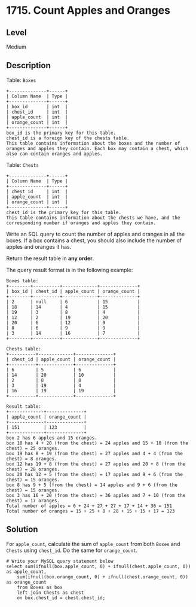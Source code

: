 # 1715. Count Apples and Oranges
## Level
Medium

## Description
Table: `Boxes`
```
+--------------+------+
| Column Name  | Type |
+--------------+------+
| box_id       | int  |
| chest_id     | int  |
| apple_count  | int  |
| orange_count | int  |
+--------------+------+
box_id is the primary key for this table.
chest_id is a foreign key of the chests table.
This table contains information about the boxes and the number of oranges and apples they contain. Each box may contain a chest, which also can contain oranges and apples.
```

Table: `Chests`
```
+--------------+------+
| Column Name  | Type |
+--------------+------+
| chest_id     | int  |
| apple_count  | int  |
| orange_count | int  |
+--------------+------+
chest_id is the primary key for this table.
This table contains information about the chests we have, and the corresponding number if oranges and apples they contain.
```

Write an SQL query to count the number of apples and oranges in all the boxes. If a box contains a chest, you should also include the number of apples and oranges it has.

Return the result table in **any order**.

The query result format is in the following example:

```
Boxes table:
+--------+----------+-------------+--------------+
| box_id | chest_id | apple_count | orange_count |
+--------+----------+-------------+--------------+
| 2      | null     | 6           | 15           |
| 18     | 14       | 4           | 15           |
| 19     | 3        | 8           | 4            |
| 12     | 2        | 19          | 20           |
| 20     | 6        | 12          | 9            |
| 8      | 6        | 9           | 9            |
| 3      | 14       | 16          | 7            |
+--------+----------+-------------+--------------+

Chests table:
+----------+-------------+--------------+
| chest_id | apple_count | orange_count |
+----------+-------------+--------------+
| 6        | 5           | 6            |
| 14       | 20          | 10           |
| 2        | 8           | 8            |
| 3        | 19          | 4            |
| 16       | 19          | 19           |
+----------+-------------+--------------+

Result table:
+-------------+--------------+
| apple_count | orange_count |
+-------------+--------------+
| 151         | 123          |
+-------------+--------------+
box 2 has 6 apples and 15 oranges.
box 18 has 4 + 20 (from the chest) = 24 apples and 15 + 10 (from the chest) = 25 oranges.
box 19 has 8 + 19 (from the chest) = 27 apples and 4 + 4 (from the chest) = 8 oranges.
box 12 has 19 + 8 (from the chest) = 27 apples and 20 + 8 (from the chest) = 28 oranges.
box 20 has 12 + 5 (from the chest) = 17 apples and 9 + 6 (from the chest) = 15 oranges.
box 8 has 9 + 5 (from the chest) = 14 apples and 9 + 6 (from the chest) = 15 oranges.
box 3 has 16 + 20 (from the chest) = 36 apples and 7 + 10 (from the chest) = 17 oranges.
Total number of apples = 6 + 24 + 27 + 27 + 17 + 14 + 36 = 151
Total number of oranges = 15 + 25 + 8 + 28 + 15 + 15 + 17 = 123
```

## Solution
For `apple_count`, calculate the sum of `apple_count` from both `Boxes` and `Chests` using `chest_id`. Do the same for `orange_count`.
```
# Write your MySQL query statement below
select sum(ifnull(box.apple_count, 0) + ifnull(chest.apple_count, 0)) as apple_count,
    sum(ifnull(box.orange_count, 0) + ifnull(chest.orange_count, 0)) as orange_count
    from Boxes as box
    left join Chests as chest
    on box.chest_id = chest.chest_id;
```
